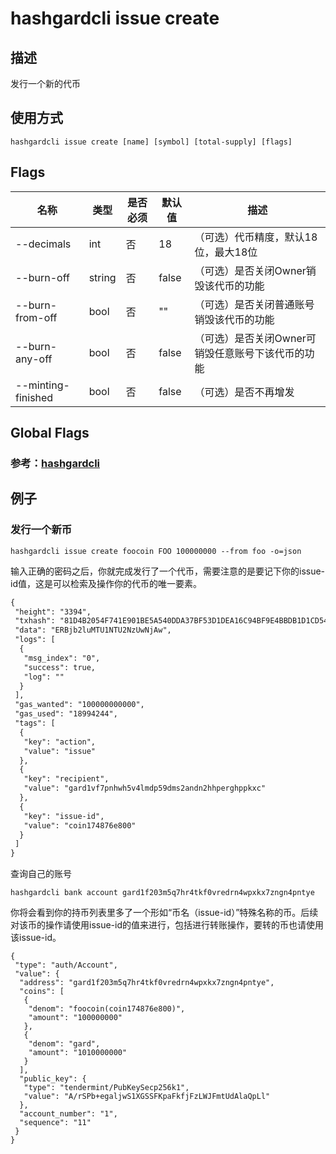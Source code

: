 # hashgardcli issue create

## 描述

发行一个新的代币

## 使用方式

```
hashgardcli issue create [name] [symbol] [total-supply] [flags]
```

## Flags

| 名称               | 类型   | 是否必须 | 默认值 | 描述                                              |
| ------------------ | ------ | -------- | ------ | ------------------------------------------------- |
| --decimals         | int    | 否       | 18     | （可选）代币精度，默认18位，最大18位              |
| --burn-off         | string | 否       | false  | （可选）是否关闭Owner销毁该代币的功能             |
| --burn-from-off    | bool   | 否       | ""     | （可选）是否关闭普通账号销毁该代币的功能          |
| --burn-any-off     | bool   | 否       | false  | （可选）是否关闭Owner可销毁任意账号下该代币的功能 |
| --minting-finished | bool   | 否       | false  | （可选）是否不再增发                              |

## Global Flags

### 参考：[hashgardcli](../README.md)

## 例子

### 发行一个新币

```shell
hashgardcli issue create foocoin FOO 100000000 --from foo -o=json
```

输入正确的密码之后，你就完成发行了一个代币，需要注意的是要记下你的issue-id值，这是可以检索及操作你的代币的唯一要素。

```txt
{
 "height": "3394",
 "txhash": "81D4B2054F741E901BE5A540DDA37BF53D1DEA16C94BF9E4BBDB1D1CD548DFA1",
 "data": "ERBjb2luMTU1NTU2NzUwNjAw",
 "logs": [
  {
   "msg_index": "0",
   "success": true,
   "log": ""
  }
 ],
 "gas_wanted": "100000000000",
 "gas_used": "18994244",
 "tags": [
  {
   "key": "action",
   "value": "issue"
  },
  {
   "key": "recipient",
   "value": "gard1vf7pnhwh5v4lmdp59dms2andn2hhperghppkxc"
  },
  {
   "key": "issue-id",
   "value": "coin174876e800"
  }
 ]
}
```

查询自己的账号

```shell
hashgardcli bank account gard1f203m5q7hr4tkf0vredrn4wpxkx7zngn4pntye
```

你将会看到你的持币列表里多了一个形如“币名（issue-id）”特殊名称的币。后续对该币的操作请使用issue-id的值来进行，包括进行转账操作，要转的币也请使用该issue-id。

```
{
 "type": "auth/Account",
 "value": {
  "address": "gard1f203m5q7hr4tkf0vredrn4wpxkx7zngn4pntye",
  "coins": [
   {
    "denom": "foocoin(coin174876e800)",
    "amount": "100000000"
   },
   {
    "denom": "gard",
    "amount": "1010000000"
   }
  ],
  "public_key": {
   "type": "tendermint/PubKeySecp256k1",
   "value": "A/rSPb+egaljwS1XGSSFKpaFkfjFzLWJFmtUdAlaQpLl"
  },
  "account_number": "1",
  "sequence": "11"
 }
}
```